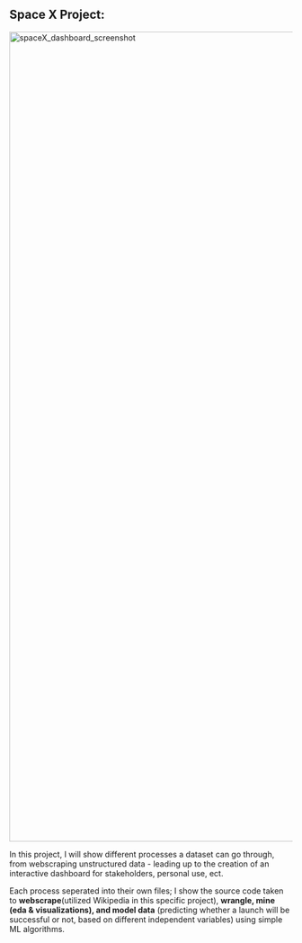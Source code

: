 ## Space X Project:
<img width="1440" alt="spaceX_dashboard_screenshot" src="https://user-images.githubusercontent.com/87479473/187044467-be31c80d-8147-4e9b-a7d5-7644f9329cd8.png">

In this project, I will show different processes a dataset can go through, from webscraping unstructured data - leading up to the creation of an interactive dashboard for stakeholders, personal use, ect. 

Each process seperated into their own files; I show the source code taken to **webscrape**(utilized Wikipedia in this specific project), **wrangle, mine (eda & visualizations), and model data** (predicting whether a launch will be successful or not, based on different independent variables) using simple ML algorithms.
